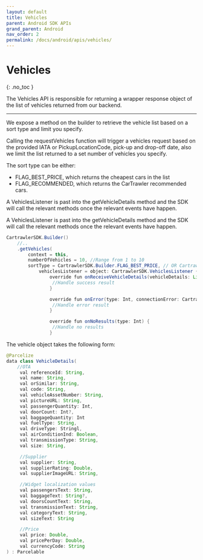 ```yaml
---
layout: default
title: Vehicles
parent: Android SDK APIs
grand_parent: Android
nav_order: 2
permalink: /docs/android/apis/vehicles/
---
```


# Vehicles

{: .no_toc }

The Vehicles API is responsible for returning a wrapper response object of the list of vehicles returned from our backend. 

---

We expose a method on the builder to retrieve the vehicle list based on a sort type and limit you specify.

Calling the requestVehicles function will trigger a vehicles request based on the provided IATA or PickupLocationCode, pick-up and drop-off date, also we limit the list returned to a set number of vehicles you specify.

The sort type can be either:
- FLAG_BEST_PRICE, which returns the cheapest cars in the list
- FLAG_RECOMMENDED, which returns the CarTrawler recommended cars.

A VehiclesListener is past into the getVehicleDetails method and the SDK will call the relevant methods once the relevant events have happen.

A VehiclesListener is past into the getVehicleDetails method and the SDK will call the relevant methods once the relevant events have happen.

```java
CartrawlerSDK.Builder()
    //..
    .getVehicles(
        context = this,
        numberOfVehicles = 10, //Range from 1 to 10
        sortType = CartrawlerSDK.Builder.FLAG_BEST_PRICE, // OR CartrawlerSDK.Builder.FLAG_RECOMMENDED
            vehiclesListener = object: CartrawlerSDK.VehiclesListener {
                override fun onReceiveVehicleDetails(vehicleDetails: List<VehicleDetails>) {
                 //Handle success result
                }

                override fun onError(type: Int, connectionError: CartrawlerSDK.ConnectionError) {
                 //Handle error result
                }

                override fun onNoResults(type: Int) {
                 //Handle no results
                }
```

The vehicle object takes the following form:

```java
@Parcelize
data class VehicleDetails(
    //OTA
     val referenceId: String,
     val name: String,
     val orSimilar: String,
     val code: String,
     val vehicleAssetNumber: String,
     val pictureURL: String,
     val passengerQuantity: Int,
     val doorCount: Int?,
     val baggageQuantity: Int
     val fuelType: String,
     val driveType: Stringl,
     val airConditionInd: Boolean,
     val transmissionType: String,
     val size: String,

     //Supplier
     val supplier: String,
     val supplierRating: Double,
     val supplierImageURL: String,

     //Widget localization values
     val passengersText: String,
     val baggageText: String?,
     val doorsCountText: String,
     val transmissionText: String,
     val categoryText: String,
     val sizeText: String

     //Price
     val price: Double,
     val pricePerDay: Double,
     val currencyCode: String
) : Parcelable
```